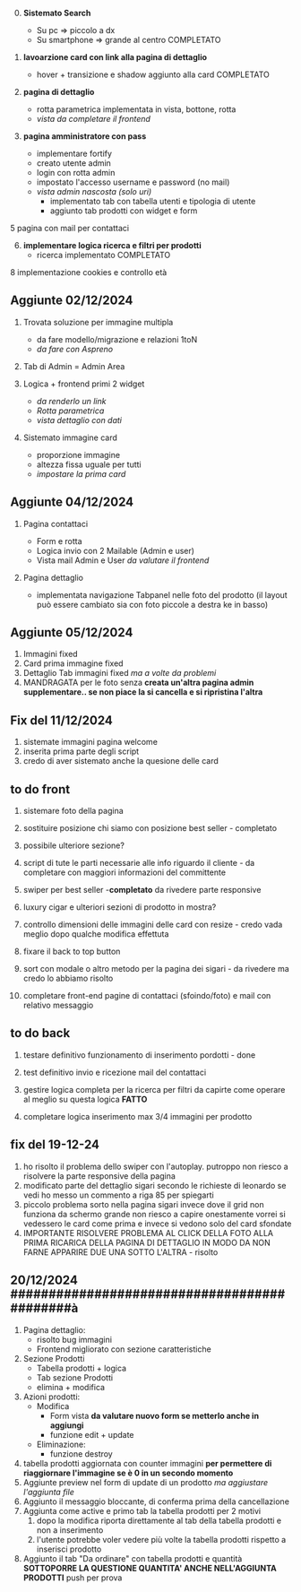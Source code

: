 0. **Sistemato Search**
    - Su pc => piccolo a dx
    - Su smartphone => grande al centro
    COMPLETATO

1. **lavoarzione card con link alla pagina di dettaglio** 
    - hover + transizione e shadow aggiunto alla card
    COMPLETATO

2. **pagina di dettaglio**
    - rotta parametrica implementata in vista, bottone, rotta
    - *vista da completare il frontend*

3. **pagina amministratore con pass**
    - implementare fortify
    - creato utente admin
    - login con rotta admin
    - impostato l'accesso username e password (no mail)
    - *vista admin nascosta (solo uri)*
        - implementato tab con tabella utenti e tipologia di utente
        - aggiunto tab prodotti con widget e form 

5 pagina con mail per contattaci

6. **implementare logica ricerca e filtri per prodotti**
    - ricerca implementato
COMPLETATO

8 implementazione cookies e controllo età 


## Aggiunte 02/12/2024 #############################################################################

1. Trovata soluzione per immagine multipla
    - da fare modello/migrazione e relazioni 1toN
    - *da fare con Aspreno*

2. Tab di Admin = Admin Area

3. Logica + frontend primi 2 widget
    - *da renderlo un link*
    - *Rotta parametrica*
    - *vista dettaglio con dati*

4. Sistemato immagine card
    - proporzione immagine
    - altezza fissa uguale per tutti
    - *impostare la prima card*

## Aggiunte 04/12/2024 #############################################################################
1. Pagina contattaci 
    - Form e rotta
    - Logica invio con 2 Mailable (Admin e user)
    - Vista mail Admin e User *da valutare il frontend*

2. Pagina dettaglio
    - implementata navigazione Tabpanel nelle foto del prodotto (il layout può essere cambiato sia con foto piccole a destra ke in basso)

## Aggiunte 05/12/2024 #############################################################################
1. Immagini fixed
2. Card prima immagine fixed
3. Dettaglio Tab immagini fixed *ma a volte da problemi*
4. MANDRAGATA per le foto senza
**creata un'altra pagina admin supplementare.. se non piace la si cancella e si ripristina l'altra**


## Fix del 11/12/2024 ##############################################################################
1. sistemate immagini pagina welcome 
2. inserita prima parte degli script 
3. credo di aver sistemato anche la quesione delle card 



## to do front #########################################################################

1. sistemare foto della pagina

2. sostituire posizione chi siamo con posizione best seller - completato

3. possibile ulteriore sezione?

4. script di tute le parti necessarie alle info riguardo il cliente - da completare con maggiori informazioni del committente

5. swiper per best seller -**completato**  da rivedere parte responsive 

6. luxury cigar e ulteriori sezioni di prodotto in mostra?

6. controllo dimensioni delle immagini delle card con resize - credo vada meglio dopo qualche modifica effettuta

7. fixare il back to top button

8. sort con modale o altro metodo per la pagina dei sigari - da rivedere ma credo lo abbiamo risolto 

9. completare front-end pagine di contattaci (sfoindo/foto) e mail con relativo messaggio

## to do back ############################################################################

1. testare definitivo funzionamento di inserimento pordotti - done

2. test definitivo invio e ricezione mail del contattaci

3. gestire logica completa per la ricerca per filtri da capirte come operare al meglio su questa logica **FATTO**

4. completare logica inserimento max 3/4 immagini per prodotto 

## fix del 19-12-24 ############################################################################
1. ho risolto il problema dello swiper con l'autoplay. putroppo non riesco a risolvere la parte responsive della pagina
2. modificato parte del dettaglio sigari secondo le richieste di leonardo se vedi ho messo un commento a riga  85 per spiegarti 
3. piccolo problema sorto nella pagina sigari invece dove il grid non funziona da schermo grande non riesco a capire onestamente vorrei si vedessero le card come prima e invece si vedono solo del card sfondate
4. IMPORTANTE RISOLVERE PROBLEMA AL CLICK DELLA FOTO ALLA PRIMA RICARICA DELLA PAGINA DI DETTAGLIO IN MODO DA NON FARNE APPARIRE DUE UNA SOTTO L'ALTRA - risolto


## 20/12/2024 ############################################à
1. Pagina dettaglio: 
    - risolto bug immagini
    - Frontend migliorato con sezione caratteristiche  
2. Sezione Prodotti 
    - Tabella prodotti + logica
    - Tab sezione Prodotti
    - elimina + modifica
3. Azioni prodotti:
    - Modifica
        - Form vista **da valutare nuovo form se metterlo anche in aggiungi**
        - funzione edit + update
    - Eliminazione:
        - funzione destroy
4. tabella prodotti aggiornata con counter immagini **per permettere di riaggiornare l'immagine se è 0 in un secondo momento**
5. Aggiunte preview nel form di update di un prodotto *ma aggiustare l'aggiunta file*
6. Aggiunto il messaggio bloccante, di conferma prima della cancellazione
7. Aggiunta come active e primo tab la tabella prodotti per 2 motivi
    1. dopo la modifica riporta direttamente al tab della tabella prodotti e non a inserimento
    2. l'utente potrebbe voler vedere più volte la tabella prodotti rispetto a inserisci prodotto
8. Aggiunto il tab "Da ordinare" con tabella prodotti e quantità
    **SOTTOPORRE LA QUESTIONE QUANTITA' ANCHE NELL'AGGIUNTA PRODOTTI**
    push per prova